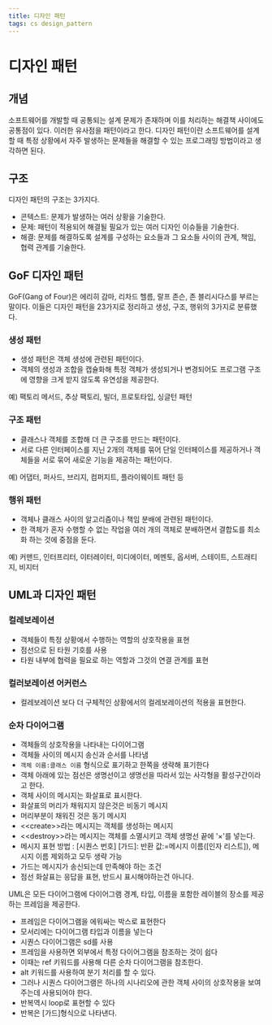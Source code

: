 ```yaml
---
title: 디자인 패턴
tags: cs design_pattern
---
```


# 디자인 패턴

## 개념

소프트웨어를 개발할 때 공통되는 설계 문제가 존재하며 이를 처리하는 해결책 사이에도 공통점이 있다. 이러한 유사점을 패턴이라고 한다. 디자인 패턴이란 소프트웨어를 설계할 때 특정 상황에서 자주 발생하는 문제들을 해결할 수 있는 프로그래밍 방법이라고 생각하면 된다.

## 구조

디자인 패턴의 구조는 3가지다.

- 콘텍스트: 문제가 발생하는 여러 상황을 기술한다.
- 문제: 패턴이 적용되어 해결될 필요가 있는 여러 디자인 이슈들을 기술한다.
- 해결: 문제를 해결하도록 설계를 구성하는 요소들과 그 요소들 사이의 관계, 책임, 협력 관계를 기술한다.

## GoF 디자인 패턴

GoF(Gang of Four)은 에리히 감마, 리차드 헬름, 랄프 존슨, 존 블리시다스를 부르는 말이다. 이들은 디자인 패턴을 23가지로 정리하고 생성, 구조, 행위의 3가지로 분류했다.

### 생성 패턴

- 생성 패턴은 객체 생성에 관련된 패턴이다.
- 객체의 생성과 조합을 캡슐화해 특정 객체가 생성되거나 변경되어도 프로그램 구조에 영향을 크게 받지 않도록 유연성을 제공한다.

예) 팩토리 메서드, 추상 팩토리, 빌더, 프로토타입, 싱글턴 패턴

### 구조 패턴

- 클래스나 객체를 조합해 더 큰 구조를 만드는 패턴이다. 
- 서로 다른 인터페이스를 지닌 2개의 객체를 묶어 단일 인터페이스를 제공하거나 객체들을 서로 묶어 새로운 기능을 제공하는 패턴이다.

예) 어댑터, 퍼사드, 브리지, 컴퍼지트, 플라이웨이트 패턴 등

### 행위 패턴

- 객체나 클래스 사이의 알고리즘이나 책임 분배에 관련된 패턴이다.
- 한 객체가 혼자 수행할 수 없는 작업을 여러 개의 객체로 분배하면서 결합도를 최소화 하는 것에 중점을 둔다.

예) 커맨드, 인터프리터, 이터레이터, 미디에이터, 메멘토, 옵서버, 스테이트, 스트래티지, 비지터

## UML과 디자인 패턴

### 컬레보레이션

- 객체들이 특정 상황에서 수행하는 역할의 상호작용을 표현
- 점선으로 된 타원 기호를 사용
- 타원 내부에 협력을 필요로 하는 역할과 그것의 연결 관계를 표현



### 컬러보레이션 어커런스

- 컬레보레이션 보다 더 구체적인 상황에서의 컬레보레이션의 적용을 표현한다.



### 순차 다이어그램

- 객체들의 상호작용을 나타내는 다이어그램
- 객체들 사이의 메시지 송신과 순서를 나타냄
- `객체 이름:클래스 이름` 형식으로 표기하고 한쪽을 생략해 표기한다
- 객체 아래에 있는 점선은 생명선이고 생명선을 따라서 있는 사각형을 활성구간이라고 한다.
- 객체 사이의 메시지는 화살표로 표시한다.
- 화살표의 머리가 채워지지 않은것은 비동기 메시지
- 머리부분이 채워진 것은 동기 메시지
- \<\<create\>\>라는 메시지는 객체를 생성하는 메시지
- \<\<destroy\>\>라는 메시지는 객체를 소멸시키고 객체 생명선 끝에 '×'를 넣는다.
- 메시지 표현 방법 : [시퀀스 번호] [가드]: 반환 값:=메시지 이름([인자 리스트]), 메시지 이름 제외하고 모두 생략 가능
- 가드는 메시지가 송신되는데 만족해야 하는 조건
- 점선 화살표는 응답을 표현, 반드시 표시해야하는건 아니다.



UML은 모든 다이어그램에 다이어그램 경계, 타입, 이름을 포함한 레이블의 장소를 제공하는 프레임을 제공한다.

- 프레임은 다이어그램을 에워싸는 박스로 표현한다
- 모서리에는 다이어그램 타입과 이름을 넣는다
- 시퀀스 다이어그램은 sd를 사용
- 프레임을 사용하면 외부에서 특정 다이어그램을 참조하는 것이 쉽다
- 이때는 ref 키워드를 사용해 다른 순차 다이어그램을 참조한다.
- alt 키워드를 사용하여 분기 처리를 할 수 있다.
- 그러나 시퀀스 다이어그램은 하나의 시나리오에 관한 객체 사이의 상호작용을 보여주는데 사용되어야 한다.
- 반복역시 loop로 표현할 수 있다
- 반복은 [가드]형식으로 나타낸다.


